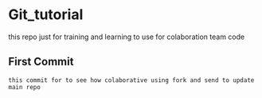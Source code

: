 # Git_tutorial
this repo just for training and learning to use for colaboration team code

## First Commit 
    this commit for to see how colaborative using fork and send to update main repo
